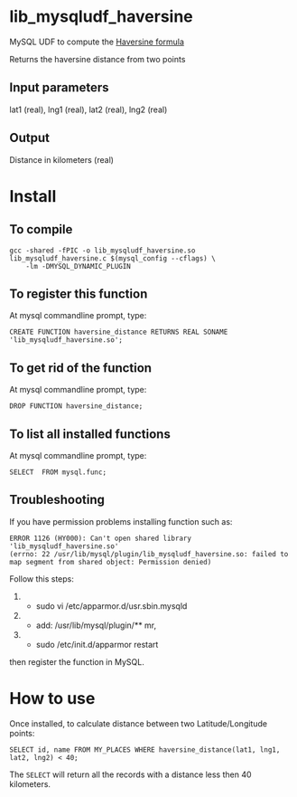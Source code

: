 lib_mysqludf_haversine
======================

MySQL UDF to compute the [Haversine formula](http://en.wikipedia.org/wiki/Haversine_formula)

Returns the haversine distance from two points 

Input parameters
----------------

lat1 (real), lng1 (real), lat2 (real), lng2 (real)

Output
------

Distance in kilometers (real)

Install
=======

To compile
----------

    gcc -shared -fPIC -o lib_mysqludf_haversine.so lib_mysqludf_haversine.c $(mysql_config --cflags) \
        -lm -DMYSQL_DYNAMIC_PLUGIN

To register this function
-------------------------

At mysql commandline prompt, type:

    CREATE FUNCTION haversine_distance RETURNS REAL SONAME 'lib_mysqludf_haversine.so';

To get rid of the function
--------------------------

At mysql commandline prompt, type:

    DROP FUNCTION haversine_distance;

To list all installed functions
-------------------------------

At mysql commandline prompt, type:

    SELECT  FROM mysql.func;

Troubleshooting
---------------

If you have permission problems installing function such as:

    ERROR 1126 (HY000): Can't open shared library 'lib_mysqludf_haversine.so' 
    (errno: 22 /usr/lib/mysql/plugin/lib_mysqludf_haversine.so: failed to map segment from shared object: Permission denied)

Follow this steps:

 1. - sudo vi /etc/apparmor.d/usr.sbin.mysqld
 2. - add:  /usr/lib/mysql/plugin/** mr,
 3. - sudo /etc/init.d/apparmor restart

then register the function in MySQL.

How to use
==========

Once installed, to calculate distance between two Latitude/Longitude points:

    SELECT id, name FROM MY_PLACES WHERE haversine_distance(lat1, lng1, lat2, lng2) < 40;

The `SELECT` will return all the records with a distance less then 40 kilometers.


